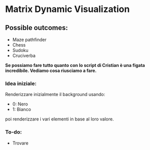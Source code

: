 # Matrix Dynamic Visualization
## Possible outcomes:

- Maze pathfinder
- Chess
- Sudoku
- Cruciverba

__Se possiamo fare tutto quanto con lo script di Cristian è una figata incredibile.
Vediamo cosa riusciamo a fare.__

### Idea iniziale:
Renderizzare inizialmente il background usando:
- 0: Nero
- 1: Bianco

 poi renderizzare i vari elementi in base al loro valore.

### To-do:
- Trovare 